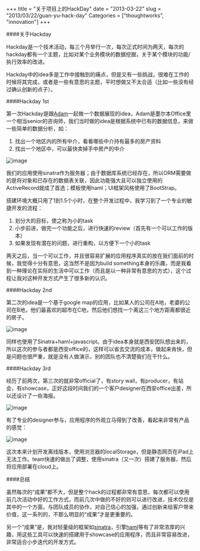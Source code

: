 +++
title = "关于项目上的HackDay"
date = "2013-03-22"
slug = "2013/03/22/guan-yu-hack-day"
Categories = ["thoughtworks", "innovation"]
+++

####关于Hackday

Hackday是一个技术活动，每三个月举行一次，每次正式时间为两天，每次的hackday都有一个主题，比如对某个业务模块的数据挖掘，关于某个模块的功能/执行效率的改进。

Hackday中的idea多是工作中接触到的痛点，但是又有一些挑战，很难在工作的时候将其完成，或者是一些有意思的主题，平时想做又不太合适（比如一些没有经过确认创新的点子）。

####Hackday 1st

第一次Hackday是跟[Adam](http://adams.co.tt/blog)一起做一个数据展现的idea，Adam是墨尔本Office里一个相当senior的咨询师，我们当时做的idea是根据系统中已有的数据信息，来做一些简单的数据分析，如：

1. 找出一个地区内的所有中介，看看哪些中介持有最多的房产资料
2. 找出一个地区中，可以最快卖掉手中房产的中介


![image](/images/2013/03/hackday-agent-info.resized.png)

我们的应用使用sinatra作为服务器；由于数据库系统已经存在，所以ORM需要做的是将对象和已存在的数据表关联，因此功能强大且可以独立使用的ActiveRecord就成了首选；模板使用haml；UI框架风格使用了BootStrap。

搭建环境大概只用了1到1.5个小时，在整个开发过程中，我学习到了一个专业的敏捷开发的流程：

1. 划分大的目标，使之称为小的task
2. 小步前进，做完一个功能之后，进行快速的review（首先有一个可以工作的版本）
3. 如果发现有潜在的问题，进行重构，以方便下一个小的task

两天之后，当一个可以工作，并且很容易扩展的应用程序真实的放在我们面前的时候，我觉得十分有意思，这当然不是因为build something本身的乐趣，而是我看到一种理论在实际的生活中可以工作（而且是以一种非常有意思的方式），这个过程让我对这种开发方式产生了很多新的认识。

####Hackday 2nd

第二次的idea是一个基于google map的应用，比如某人的公司在A地，老婆的公司在B地，他们最喜欢的超市在C地，然后他们想找一个离这三个地方距离都很近的房子。

![image](/images/2013/03/hackday-neighborhood.resized.png)

同样也使用了Sinatra+haml+javascript。由于idea本身就是西安团队想出来的，所以这次的参与者都是西安office的，这样可以省去交流的成本，做起来肯快，但是问题也很严重，就是没有人做演示，别的团队也不清楚我们在干什么。

####Hackday 3rd

经历了前两次，第三次的就非常official了，有story wall，有producer，有站会，有showcase，正好这段时间我们的一个客户designer在西安office出差，所以还设计了一些海报。

![image](/images/2013/03/hackday-rango-stories.resized.png)

有了专业的designer参与，应用程序的外观立马得到了改善，看起来非常有产品的感觉：

![image](/images/2013/03/hackday-rango-homepage.resized.png)

这次本来计划开发离线版本，使用浏览器的localStorage，但是静态网页在iPad上无法工作。team快速的做出了调整，使用sinatra（又一次）搭建了服务器，然后将应用部署在cloud上。

####总结

虽然每次的“成果”都不大，但是整个hack的过程都非常有意思，每次都可以使用前几次活动中好的工作方式，而前几次中做的不好的则可以进行改进，技术仅仅是其中的一个方面，与团队成员的协作，对自己信心的加强，通过创新来给客户带来价值，这一系列的，不那么明显的“成果”才是更重要的。

另一个“成果”是，我对轻量级的框架如[sinatra](http://www.sinatrarb.com/)，引擎[haml](http://haml.info/)等有了非常浓厚的兴趣，用这些工具可以快速的搭建用于showcase的应用程序，而且非常容易改进，非常适合小步迭代的开发方式。
